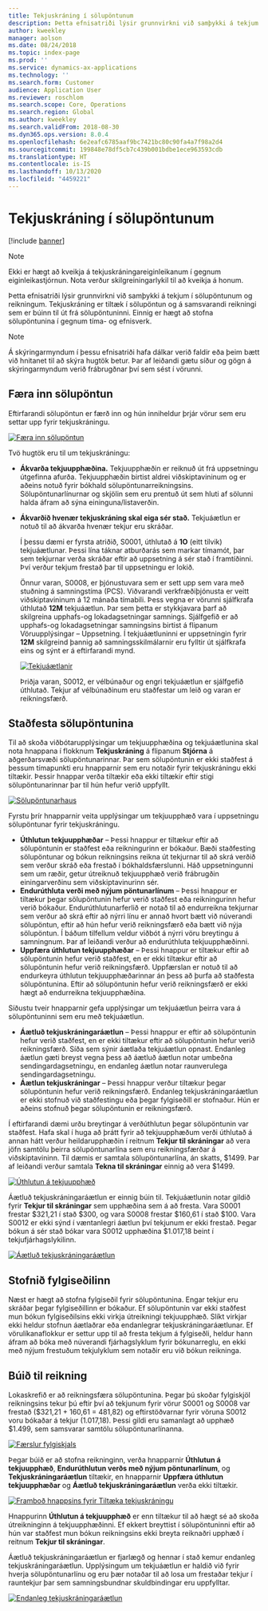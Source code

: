 ```yaml
---
title: Tekjuskráning í sölupöntunum
description: Þetta efnisatriði lýsir grunnvirkni við samþykki á tekjum í sölupöntunum og reikningum. Tekjuskráning er tiltæk í sölupöntuninni og á samsvarandi reikningi sem er búinn til út frá sölupöntuninni.
author: kweekley
manager: aolson
ms.date: 08/24/2018
ms.topic: index-page
ms.prod: ''
ms.service: dynamics-ax-applications
ms.technology: ''
ms.search.form: Customer
audience: Application User
ms.reviewer: roschlom
ms.search.scope: Core, Operations
ms.search.region: Global
ms.author: kweekley
ms.search.validFrom: 2018-08-30
ms.dyn365.ops.version: 8.0.4
ms.openlocfilehash: 6e2eafc6785aaf9bc7421bc80c90fa4a7f98a2d4
ms.sourcegitcommit: 199848e78df5cb7c439b001bdbe1ece963593cdb
ms.translationtype: HT
ms.contentlocale: is-IS
ms.lasthandoff: 10/13/2020
ms.locfileid: "4459221"
---
```

# <a name="revenue-recognition-on-sales-orders"></a>Tekjuskráning í sölupöntunum

[!include [banner](../includes/banner.md)]

> [!NOTE]
> Ekki er hægt að kveikja á tekjuskráningareiginleikanum í gegnum eiginleikastjórnun. Nota verður skilgreiningarlykil til að kveikja á honum.

Þetta efnisatriði lýsir grunnvirkni við samþykki á tekjum í sölupöntunum og reikningum. Tekjuskráning er tiltæk í sölupöntun og á samsvarandi reikningi sem er búinn til út frá sölupöntuninni. Einnig er hægt að stofna sölupöntunina í gegnum tíma- og efnisverk.

> [!NOTE]
> Á skýringarmyndum í þessu efnisatriði hafa dálkar verið faldir eða þeim bætt við hnitanet til að skýra hugtök betur. Þar af leiðandi gætu síður og gögn á skýringarmyndum verið frábrugðnar því sem sést í vörunni.

## <a name="enter-a-sales-order"></a>Færa inn sölupöntun

Eftirfarandi sölupöntun er færð inn og hún inniheldur þrjár vörur sem eru settar upp fyrir tekjuskráningu.

[![Færa inn sölupöntun](./media/revenue-recognition-so-basic-sales-order-header.png)](./media/revenue-recognition-so-basic-sales-order-header.png)

Tvö hugtök eru til um tekjuskráningu:

- **Ákvarða tekjuupphæðina.** Tekjuupphæðin er reiknuð út frá uppsetningu útgefinna afurða. Tekjuupphæðin birtist aldrei viðskiptavininum og er aðeins notuð fyrir bókhald sölupöntunarreikningsins. Sölupöntunarlínurnar og skjölin sem eru prentuð út sem hluti af sölunni halda áfram að sýna eininguna/listaverðin.
- **Ákvarðið hvenær tekjuskráning skal eiga sér stað.** Tekjuáætlun er notuð til að ákvarða hvenær tekjur eru skráðar.

    Í þessu dæmi er fyrsta atriðið, S0001, úthlutað á **1O** (eitt tilvik) tekjuáætlunar. Þessi lína táknar atburðarás sem markar tímamót, þar sem tekjurnar verða skráðar eftir að uppsetning á sér stað í framtíðinni. Því verður tekjum frestað þar til uppsetningu er lokið.

    Önnur varan, S0008, er þjónustuvara sem er sett upp sem vara með stuðning á samningstíma (PCS). Viðvarandi verkfræðiþjónusta er veitt viðskiptavininum á 12 mánaða tímabili. Þess vegna er vörunni sjálfkrafa úthlutað **12M** tekjuáætlun. Þar sem þetta er stykkjavara þarf að skilgreina upphafs-og lokadagsetningar samnings. Sjálfgefið er að upphafs-og lokadagsetningar samningsins birtist á flipanum Vöruupplýsingar – Uppsetning. Í tekjuáætluninni er uppsetningin fyrir **12M** skilgreind þannig að samningsskilmálarnir eru fylltir út sjálfkrafa eins og sýnt er á eftirfarandi mynd.

    [![Tekjuáætlanir](./media/revenue-recognition-so-basic-revenue-schedules.png)](./media/revenue-recognition-so-basic-revenue-schedules.png)

    Þriðja varan, S0012, er vélbúnaður og engri tekjuáætlun er sjálfgefið úthlutað. Tekjur af vélbúnaðinum eru staðfestar um leið og varan er reikningsfærð.

## <a name="confirm-the-sales-order"></a>Staðfesta sölupöntunina

Til að skoða viðbótarupplýsingar um tekjuupphæðina og tekjuáætlunina skal nota hnappana í flokknum **Tekjuskráning** á flipanum **Stjórna** á aðgerðarsvæði sölupöntunarinnar. Þar sem sölupöntunin er ekki staðfest á þessum tímapunkti eru hnapparnir sem eru notaðir fyrir tekjuskráningu ekki tiltækir. Þessir hnappar verða tiltækir eða ekki tiltækir eftir stigi sölupöntunarinnar þar til hún hefur verið uppfyllt.

[![Sölupöntunarhaus](./media/revenue-recognition-so-basic-sales-order-header-02.png)](./media/revenue-recognition-so-basic-sales-order-header-02.png)

Fyrstu þrír hnapparnir veita upplýsingar um tekjuupphæð vara í uppsetningu sölupöntunar fyrir tekjuskráningu.

- **Úthlutun tekjuupphæðar** – Þessi hnappur er tiltækur eftir að sölupöntunin er staðfest eða reikningurinn er bókaður. Bæði staðfesting sölupöntunar og bókun reikningsins reikna út tekjurnar til að skrá verðið sem verður skráð eða frestað í bókhaldsfærslunni. Háð uppsetningunni sem um ræðir, getur útreiknuð tekjuupphæð verið frábrugðin einingarverðinu sem viðskiptavinurinn sér.
- **Endurúthluta verði með nýjum pöntunarlínum** – Þessi hnappur er tiltækur þegar sölupöntunin hefur verið staðfest eða reikningurinn hefur verið bókaður. Endurúthlutunarferlið er notað til að endurreikna tekjurnar sem verður að skrá eftir að nýrri línu er annað hvort bætt við núverandi sölupöntun, eftir að hún hefur verið reikningsfærð eða bætt við nýja sölupöntun. Í báðum tilfellum veldur viðbót á nýrri vöru breytingu á samningnum. Þar af leiðandi verður að endurúthluta tekjuupphæðinni.
- **Uppfæra úthlutun tekjuupphæðar** – Þessi hnappur er tiltækur eftir að sölupöntunin hefur verið staðfest, en er ekki tiltækur eftir að sölupöntunin hefur verið reikningsfærð. Uppfærslan er notuð til að endurkeyra úthlutun tekjuupphæðarinnar án þess að þurfa að staðfesta sölupöntunina. Eftir að sölupöntunin hefur verið reikningsfærð er ekki hægt að endurreikna tekjuupphæðina.

Síðustu tveir hnapparnir gefa upplýsingar um tekjuáætlun þeirra vara á sölupöntuninni sem eru með tekjuáætlun.

- **Áætluð tekjuskráningaráætlun** – Þessi hnappur er eftir að sölupöntunin hefur verið staðfest, en er ekki tiltækur eftir að sölupöntunin hefur verið reikningsfærð. Síða sem sýnir áætlaða tekjuáætlun opnast. Endanleg áætlun gæti breyst vegna þess að áætluð áætlun notar umbeðna sendingardagsetningu, en endanleg áætlun notar raunverulega sendingardagsetningu.
- **Áætlun tekjuskráningar** – Þessi hnappur verður tiltækur þegar sölupöntunin hefur verið reikningsfærð. Endanleg tekjuskráningaráætlun er ekki stofnuð við staðfestingu eða þegar fylgiseðill er stofnaður. Hún er aðeins stofnuð þegar sölupöntunin er reikningsfærð.

Í eftirfarandi dæmi urðu breytingar á verðúthlutun þegar sölupöntunin var staðfest. Hafa skal í huga að þrátt fyrir að tekjuupphæðum verði úthlutað á annan hátt verður heildarupphæðin í reitnum **Tekjur til skráningar** að vera jöfn samtölu þeirra sölupöntunarlína sem eru reikningsfærðar á viðskiptavininn. Til dæmis er samtala sölupöntunarlína, án skatts, $1499. Þar af leiðandi verður samtala **Tekna til skráningar** einnig að vera $1499.

[![Úthlutun á tekjuupphæð](./media/revenue-recognition-so-basic-revenue-price-allocation.png)](./media/revenue-recognition-so-basic-revenue-price-allocation.png)

Áætluð tekjuskráningaráætlun er einnig búin til. Tekjuáætlunin notar gildið fyrir **Tekjur til skráningar** sem upphæðina sem á að fresta. Vara S0001 frestar $321,21 í stað $300, og vara S0008 frestar $160,61 í stað $100. Vara S0012 er ekki sýnd í væntanlegri áætlun því tekjunum er ekki frestað. Þegar bókun á sér stað bókar vara S0012 upphæðina $1.017,18 beint í tekjufjárhagslykilinn.

[![Áætluð tekjuskráningaráætlun](./media/revenue-recognition-so-basic-expected-rev-rec-schedule.png)](./media/revenue-recognition-so-basic-expected-rev-rec-schedule.png)

## <a name="create-the-packing-slip"></a>Stofnið fylgiseðilinn

Næst er hægt að stofna fylgiseðil fyrir sölupöntunina. Engar tekjur eru skráðar þegar fylgiseðillinn er bókaður. Ef sölupöntunin var ekki staðfest mun bókun fylgiseðilsins ekki virkja útreikningi tekjuupphæð. Slíkt virkjar ekki heldur stofnun áætlaðrar eða endanlegrar tekjuskráningaráætlunar. Ef vörulíkanaflokkur er settur upp til að fresta tekjum á fylgiseðli, heldur hann áfram að bóka með núverandi fjárhagslyklum fyrir bókunarreglu, en ekki með nýjum frestuðum tekjulyklum sem notaðir eru við bókun reikninga.

## <a name="create-the-invoice"></a>Búið til reikning

Lokaskrefið er að reikningsfæra sölupöntunina. Þegar þú skoðar fylgiskjöl reikningsins tekur þú eftir því að tekjunum fyrir vörur S0001 og S0008 var frestað ($321,21 + 160,61 = 481,82) og eftirstöðvarnar fyrir vöruna S0012 voru bókaðar á tekjur (1.017,18). Þessi gildi eru samanlagt að upphæð $1.499, sem samsvarar samtölu sölupöntunarlínanna.

[![Færslur fylgiskjals](./media/revenue-recognition-so-voucher-transactions.png)](./media/revenue-recognition-so-voucher-transactions.png)

Þegar búið er að stofna reikninginn, verða hnapparnir **Úthlutun á tekjuupphæð**, **Endurúthlutun verðs með nýjum pöntunarlínum**, og **Tekjuskráningaráætlun** tiltækir, en hnapparnir **Uppfæra úthlutun tekjuupphæðar** og **Áætluð tekjuskráningaráætlun** verða ekki tiltækir.

[![Framboð hnappsins fyrir Tiltæka tekjuskráningu](./media/revenue-recognition-so-basic-after-invoice-buttons.png)](./media/revenue-recognition-so-basic-after-invoice-buttons.png)

Hnappurinn **Úthlutun á tekjuupphæð** er enn tiltækur til að hægt sé að skoða útreikninginn á tekjuupphæðinni. Ef ekkert breyttist í sölupöntuninni eftir að hún var staðfest mun bókun reikningsins ekki breyta reiknaðri upphæð í reitnum **Tekjur til skráningar**.

Áætluð tekjuskráningaráætlun er fjarlægð og hennar í stað kemur endanleg tekjuskráningaráætlun. Upplýsingum um tekjuáætlun er haldið við fyrir hverja sölupöntunarlínu og eru þær notaðar til að losa um frestaðar tekjur í rauntekjur þar sem samningsbundnar skuldbindingar eru uppfylltar.

[![Endanleg tekjuskráningaráætlun](./media/revenue-recognition-so-revenue-recognition-schedule.png)](./media/revenue-recognition-so-revenue-recognition-schedule.png)

